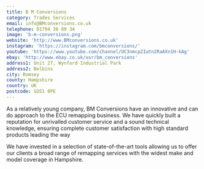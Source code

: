 ```yaml
---
title: B M Conversions
category: Trades Services
email: info@BMconversions.co.uk
telephone: 01794 36 89 34
image: 'b-m-conversions.png'
website: 'http://www.BMconversions.co.uk'
instagram: 'https://instagram.com/bmconversions/'
youtube: 'https://www.youtube.com/channel/UC3nmcp2Iwtn2RaAXn1H-kAg'
ebay: 'http://www.ebay.co.uk/usr/bm_conversions'
address1: Unit 27, Wynford Industrial Park
address2: Belbins
city: Romsey
county: Hampshire
country: UK
postcode: SO51 0PE
---
```

As a relatively young company, BM Conversions have an innovative and can do approach to the ECU remapping business. We have quickly built a reputation for unrivalled customer service and a sound technical knowledge, ensuring complete customer satisfaction with high standard products leading the way

We have invested in a selection of state-of-the-art tools allowing us to offer our clients a broad range of remapping services with the widest make and model coverage in Hampshire.
